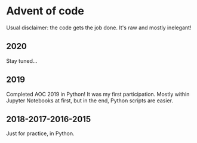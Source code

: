 # Advent of code

Usual disclaimer: the code gets the job done. It's raw and mostly inelegant!

## 2020
Stay tuned...

## 2019
Completed AOC 2019 in Python! It was my first participation.
Mostly within Jupyter Notebooks at first, but in the end, Python scripts are easier.

## 2018-2017-2016-2015
Just for practice, in Python.
